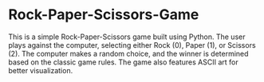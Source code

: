 # Rock-Paper-Scissors-Game
This is a simple Rock-Paper-Scissors game built using Python. The user plays against the computer, selecting either Rock (0), Paper (1), or Scissors (2). The computer makes a random choice, and the winner is determined based on the classic game rules. The game also features ASCII art for better visualization.
